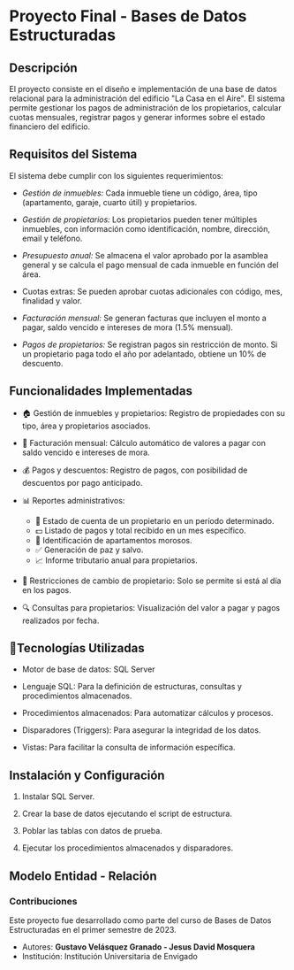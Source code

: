 # Proyecto Final - Bases de Datos Estructuradas

## Descripción

El proyecto consiste en el diseño e implementación de una base de datos relacional para la administración del edificio "La Casa en el Aire". El sistema permite gestionar los pagos de administración de los propietarios, calcular cuotas mensuales, registrar pagos y generar informes sobre el estado financiero del edificio.

## Requisitos del Sistema

El sistema debe cumplir con los siguientes requerimientos:

- *Gestión de inmuebles:* Cada inmueble tiene un código, área, tipo (apartamento, garaje, cuarto útil) y propietarios.

- *Gestión de propietarios:* Los propietarios pueden tener múltiples inmuebles, con información como identificación, nombre, dirección, email y teléfono.

- *Presupuesto anual:* Se almacena el valor aprobado por la asamblea general y se calcula el pago mensual de cada inmueble en función del área.

- Cuotas extras: Se pueden aprobar cuotas adicionales con código, mes, finalidad y valor.

- *Facturación mensual:* Se generan facturas que incluyen el monto a pagar, saldo vencido e intereses de mora (1.5% mensual).

- *Pagos de propietarios:* Se registran pagos sin restricción de monto. Si un propietario paga todo el año por adelantado, obtiene un 10% de descuento.

## Funcionalidades Implementadas

- 🏠 Gestión de inmuebles y propietarios: Registro de propiedades con su tipo, área y propietarios asociados.

- 📑 Facturación mensual: Cálculo automático de valores a pagar con saldo vencido e intereses de mora.

- 💰 Pagos y descuentos: Registro de pagos, con posibilidad de descuentos por pago anticipado.

- 📊 Reportes administrativos:

    - 📜 Estado de cuenta de un propietario en un período determinado.
    - 💵 Listado de pagos y total recibido en un mes específico.
    - 🚨 Identificación de apartamentos morosos.
    - ✅ Generación de paz y salvo.
    - 📈 Informe tributario anual para propietarios.

- 🔄 Restricciones de cambio de propietario: Solo se permite si está al día en los pagos.

- 🔍 Consultas para propietarios: Visualización del valor a pagar y pagos realizados por fecha.

## 🚀Tecnologías Utilizadas

- Motor de base de datos: SQL Server

- Lenguaje SQL: Para la definición de estructuras, consultas y procedimientos almacenados.

- Procedimientos almacenados: Para automatizar cálculos y procesos.

- Disparadores (Triggers): Para asegurar la integridad de los datos.

- Vistas: Para facilitar la consulta de información específica.

## Instalación y Configuración

1. Instalar SQL Server.

2. Crear la base de datos ejecutando el script de estructura.

3. Poblar las tablas con datos de prueba.

4. Ejecutar los procedimientos almacenados y disparadores.

## Modelo Entidad - Relación

### Contribuciones

Este proyecto fue desarrollado como parte del curso de Bases de Datos Estructuradas en el primer semestre de 2023.

- Autores: **Gustavo Velásquez Granado - Jesus David Mosquera**
- Institución: Institución Universitaria de Envigado